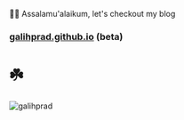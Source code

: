 

👋😊 Assalamu'alaikum, let's checkout my blog
###   [galihprad.github.io](https://galihprad.github.io) (beta)
# ☘️

<p><img src="https://github-readme-stats.vercel.app/api?username=galihprad&show_icons=true&theme=dark&locale=en" alt="galihprad" /></p>


<!--
**galihprad/galihprad** is a ✨ _special_ ✨ repository because its `README.md` (this file) appears on your GitHub profile.

Here are some ideas to get you started:

- 🔭 I’m currently working on ...
- 🌱 I’m currently learning ...
- 👯 I’m looking to collaborate on ...
- 🤔 I’m looking for help with ...
- 💬 Ask me about ...
- 📫 How to reach me: ...
- 😄 Pronouns: ...
- ⚡ Fun fact: ...
-->
